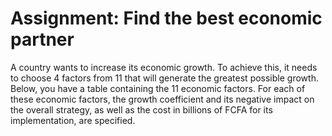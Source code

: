 # Assignment: Find the best economic partner 

A country wants to increase its economic growth. To achieve this, it needs to choose 4 factors 
from 11 that will generate the greatest possible growth. Below, you have a table containing 
the 11 economic factors. For each of these economic factors, the growth coefficient and its 
negative impact on the overall strategy, as well as the cost in billions of FCFA for its 
implementation, are specified.